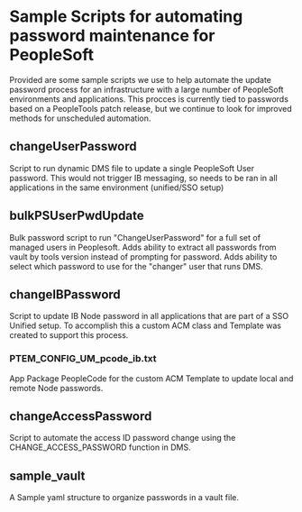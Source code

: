 # Sample Scripts for automating password maintenance for PeopleSoft

Provided are some sample scripts we use to help automate the update password process for an infrastructure with a large number of PeopleSoft environments and applications.
This procces is currently tied to passwords based on a PeopleTools patch release, but we continue to look for improved methods for unscheduled automation.

## changeUserPassword
 Script to run dynamic DMS file to update a single PeopleSoft User password.  This would not trigger IB messaging, so needs to be ran in all applications in the same environment (unified/SSO setup)

## bulkPSUserPwdUpdate 
Bulk password script to run "ChangeUserPassword" for a full set of managed users in Peoplesoft.  Adds ability to extract all passwords from vault by tools version instead of prompting for password.  Adds ability to select which password to use for the "changer" user that runs DMS.

## changeIBPassword 
Script to update IB Node password in all applications that are part of a SSO Unified setup. To accomplish this a custom ACM class and Template was created to support this process.
  
### PTEM_CONFIG_UM_pcode_ib.txt 
App Package PeopleCode for the custom ACM Template to update local and remote Node passwords.

## changeAccessPassword 
Script to automate the access ID password change using the CHANGE_ACCESS_PASSWORD function in DMS.

## sample_vault
A Sample yaml structure to organize passwords in a vault file.
